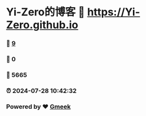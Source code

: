 # Yi-Zero的博客 :link: https://Yi-Zero.github.io 
### :page_facing_up: [9](https://Yi-Zero.github.io/tag.html) 
### :speech_balloon: 0 
### :hibiscus: 5665 
### :alarm_clock: 2024-07-28 10:42:32 
### Powered by :heart: [Gmeek](https://github.com/Meekdai/Gmeek)
